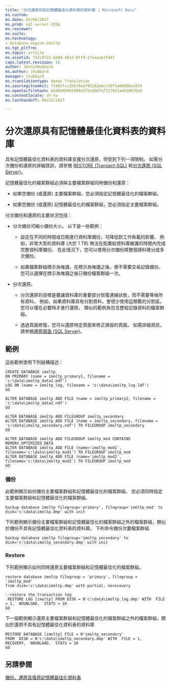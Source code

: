 ```yaml
---
title: "分次還原具有記憶體最佳化資料表的資料庫 | Microsoft Docs"
ms.custom: 
ms.date: 03/06/2017
ms.prod: sql-server-2016
ms.reviewer: 
ms.suite: 
ms.technology:
- database-engine-imoltp
ms.tgt_pltfrm: 
ms.topic: article
ms.assetid: 732c9721-8dd4-481d-8ff9-1feaaa63f84f
caps.latest.revision: 16
author: JennieHubbard
ms.author: jhubbard
manager: jhubbard
ms.translationtype: Human Translation
ms.sourcegitcommit: f3481fcc2bb74eaf93182e6cc58f5a06666e10f4
ms.openlocfilehash: b540d4b491980a57ec88d7a7717821a4e38b76a9
ms.contentlocale: zh-tw
ms.lasthandoff: 06/22/2017

---
```

# <a name="piecemeal-restore-of-databases-with-memory-optimized-tables"></a>分次還原具有記憶體最佳化資料表的資料庫
  具有記憶體最佳化資料表的資料庫支援分次還原，但受到下列一項限制。 如需分次備份和還原的詳細資訊，請參閱 [RESTORE &#40;Transact-SQL&#41;](../../t-sql/statements/restore-statements-transact-sql.md) 和[分次還原 &#40;SQL Server&#41;](../../relational-databases/backup-restore/piecemeal-restores-sql-server.md)。  
  
 記憶體最佳化的檔案群組必須與主要檔案群組同時備份和還原：  
  
-   如果您備份 (或還原) 主要檔案群組，您必須指定記憶體最佳化的檔案群組。  
  
-   如果您備份 (或還原) 記憶體最佳化的檔案群組，您必須指定主要檔案群組。  
  
 分次備份和還原的主要狀況包括：  
  
-   分次備份可縮小備份大小。 以下是一些範例：  
  
    -   設定在不同的時間或日期進行資料庫備份，可降低對工作負載的影響。 例如，非常大型的資料庫 (大於 1 TB) 無法在配置給資料庫維護的時間內完成完整資料庫備份。 在此情況下，您可以使用分次備份將整個資料庫分成多次備份。  
  
    -   如果檔案群組標示為唯讀，在標示為唯讀之後，便不需要交易記錄備份。 您可以選擇在標示為唯讀之後只備份檔案群組一次。  
  
-   分次還原。  
  
    -   分次還原的目標是要讓資料庫的重要部分恢復連線狀態，而不需要等候所有資料。 例如，如果資料庫具有分割資料，會很少使用這類舊的分割區。 您可以僅在必要時才進行還原。 類似的範例為包含歷程記錄資料的檔案群組。  
  
    -   透過頁面修復，您可以還原特定頁面來修正損毀的頁面。 如需詳細資訊，請參閱[還原頁面 &#40;SQL Server&#41;](../../relational-databases/backup-restore/restore-pages-sql-server.md)。  
  
## <a name="samples"></a>範例  
 這些範例使用下列結構描述：  
  
```  
CREATE DATABASE imoltp  
ON PRIMARY (name = imoltp_primary1, filename = 'c:\data\imoltp_data1.mdf')  
LOG ON (name = imoltp_log, filename = 'c:\data\imoltp_log.ldf')  
GO  
  
ALTER DATABASE imoltp ADD FILE (name = imoltp_primary2, filename = 'c:\data\imoltp_data2.ndf')  
GO  
  
ALTER DATABASE imoltp ADD FILEGROUP imoltp_secondary  
ALTER DATABASE imoltp ADD FILE (name = imoltp_secondary, filename = 'c:\data\imoltp_secondary.ndf') TO FILEGROUP imoltp_secondary  
GO  
  
ALTER DATABASE imoltp ADD FILEGROUP imoltp_mod CONTAINS MEMORY_OPTIMIZED_DATA   
ALTER DATABASE imoltp ADD FILE (name='imoltp_mod1', filename='c:\data\imoltp_mod1') TO FILEGROUP imoltp_mod   
ALTER DATABASE imoltp ADD FILE (name='imoltp_mod2', filename='c:\data\imoltp_mod2') TO FILEGROUP imoltp_mod   
GO  
```  
  
### <a name="backup"></a>備份  
 此範例顯示如何備份主要檔案群組和記憶體最佳化的檔案群組。 您必須同時指定主要檔案群組和記憶體最佳化的檔案群組。  
  
```  
backup database imoltp filegroup='primary', filegroup='imoltp_mod' to disk='c:\data\imoltp.dmp' with init  
```  
  
 下列範例顯示備份主要檔案群組和記憶體最佳化的檔案群組之外的檔案群組，類似於備份不具有記憶體最佳化資料表的資料庫。 下列命令備份次要檔案群組  
  
```  
backup database imoltp filegroup='imoltp_secondary' to disk='c:\data\imoltp_secondary.dmp' with init  
```  
  
### <a name="restore"></a>Restore  
 下列範例顯示如何同時還原主要檔案群組和記憶體最佳化的檔案群組。  
  
```  
restore database imoltp filegroup = 'primary', filegroup = 'imoltp_mod'   
from disk='c:\data\imoltp.dmp' with partial, norecovery  
  
--restore the transaction log  
 RESTORE LOG [imoltp] FROM DISK = N'c:\data\imoltp_log.dmp' WITH  FILE = 1,  NOUNLOAD,  STATS = 10  
GO  
```  
  
 下一個範例顯示還原主要檔案群組和記憶體最佳化的檔案群組之外的檔案群組，類似於還原不具有記憶體最佳化資料表的資料庫  
  
```  
RESTORE DATABASE [imoltp] FILE = N'imoltp_secondary'   
FROM  DISK = N'c:\data\imoltp_secondary.dmp' WITH  FILE = 1,  RECOVERY,  NOUNLOAD,  STATS = 10  
GO  
```  
  
## <a name="see-also"></a>另請參閱  
 [備份、還原及復原記憶體最佳化資料表](http://msdn.microsoft.com/library/3f083347-0fbb-4b19-a6fb-1818d545e281)  
  
  
